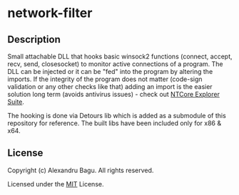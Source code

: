# network-filter 

## Description
Small attachable DLL that hooks basic winsock2 functions (connect, accept, recv, send, closesocket) to monitor active connections of a program.
The DLL can be injected or it can be "fed" into the program by altering the imports. If the integrity of the program does not matter (code-sign validation or any other checks like that) adding an import is the easier solution long term (avoids antivirus issues) - check out [NTCore Explorer Suite](https://ntcore.com/?page_id=388).

The hooking is done via Detours lib which is added as a submodule of this repository for reference. The built libs have been included only for x86 & x64.

## License

Copyright (c) Alexandru Bagu. All rights reserved.

Licensed under the [MIT](LICENSE.md) License.
